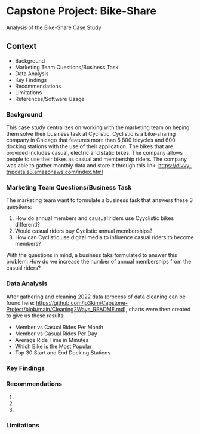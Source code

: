 # Capstone Project: Bike-Share
Analysis of the Bike-Share Case Study

## Context
* Background  
* Marketing Team Questions/Business Task
* Data Analysis
* Key Findings
* Recommendations
* Limitations
* References/Software Usage

### Background
This case study centralizes on working with the marketing team on heping them solve their business task at Cyclistic. Cyclistic is a bike-sharing company in Chicago that features more than 5,800 bicycles and 600 docking stations with the use of their application. The bikes that are provided includes casual, electric and static bikes. The company allows people to use their bikes as casual and membership riders. The company was able to gather monthly data and store it through this link:
https://divvy-tripdata.s3.amazonaws.com/index.html

### Marketing Team Questions/Business Task
The marketing team want to formulate a business task that answers these 3 questions:
1. How do annual members and causual riders use Cyyclistic bikes differentl?
2. Would casual riders buy Cyclistic annual memberships?
3. How can Cyclistic use digital media to influence casual riders to become members?

With the questions in mind, a business taks formulated to answer this problem: How do we increase the number of annual memberships from the casual riders?

### Data Analysis
After gathering and cleaning 2022 data (process of data cleaning can be found here: https://github.com/jo3kim/Capstone-Project/blob/main/Cleaning2Ways_README.md), charts were then created to give us these results:
* Member vs Casual Rides Per Month
* Member vs Casual Rides Per Day
* Average Ride Time in Minutes
* Which Bike is the Most Popular
* Top 30 Start and End Docking Stations

### Key Findings

### Recommendations
1. 
2.
3.

### Limitations
